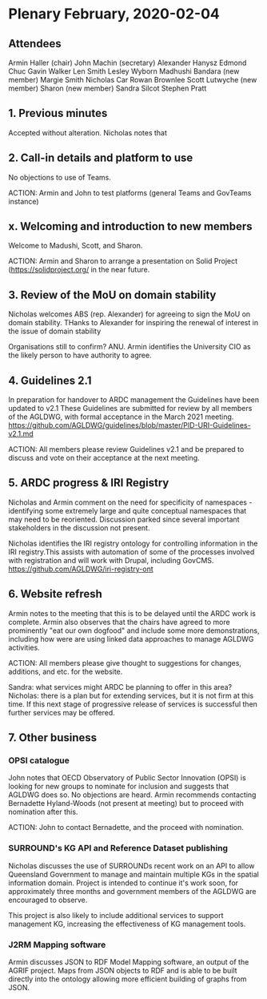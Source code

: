 # Plenary February, 2020-02-04

## Attendees
Armin Haller (chair)
John Machin (secretary)
Alexander Hanysz
Edmond Chuc
Gavin Walker
Len Smith
Lesley Wyborn
Madhushi Bandara (new member)
Margie Smith
Nicholas Car
Rowan Brownlee
Scott Lutwyche (new member)
Sharon (new member)
Sandra Silcot
Stephen Pratt

## 1. Previous minutes
Accepted without alteration.
Nicholas notes that 

## 2. Call-in details and platform to use
No objections to use of Teams.

ACTION:  Armin and John to test platforms (general Teams and GovTeams instance)

## x. Welcoming and introduction to new members
Welcome to Madushi, Scott, and Sharon.

ACTION: Armin and Sharon to arrange a presentation on Solid Project (https://solidproject.org/ in the near future.

## 3. Review of the MoU on domain stability
Nicholas welcomes ABS (rep. Alexander) for agreeing to sign the MoU on domain stability. THanks to Alexander for inspiring the renewal of interest in the issue of domain stability

Organisations still to confirm? ANU. Armin identifies the University CIO as the likely person to have authority to agree.

## 4. Guidelines 2.1
In preparation for handover to ARDC management the Guidelines have been updated to v2.1
These Guidelines are submitted for review by all members of the AGLDWG, with formal acceptance in the March 2021 meeting.
https://github.com/AGLDWG/guidelines/blob/master/PID-URI-Guidelines-v2.1.md

ACTION: All members please review Guidelines v2.1 and be prepared to discuss and vote on their acceptance at the next meeting.

## 5. ARDC progress & IRI Registry
Nicholas and Armin comment on the need for specificity of namespaces - identifying some extremely large and quite conceptual namespaces that may need to be reoriented. Discussion parked since several important stakeholders in the discussion not present.

Nicholas identifies the IRI registry ontology for controlling information in the IRI registry.This assists with automation of some of the processes involved with registration and will work with Drupal, including GovCMS. 
https://github.com/AGLDWG/iri-registry-ont

## 6. Website refresh
Armin notes to the meeting that this is to be delayed until the ARDC work is complete. Armin also observes that the chairs have agreed to more prominently "eat our own dogfood" and include some more demonstrations, including how were are using linked data approaches to manage AGLDWG activities.

ACTION: All members please give thought to suggestions for changes, additions, and etc. for the website.

Sandra: what services might ARDC be planning to offer in this area?
Nicholas: there is a plan but for extending services, but it is not firm at this time. If this next stage of progressive release of services is successful then further services may be offered.

## 7. Other business
### OPSI catalogue
John notes that OECD Observatory of Public Sector Innovation (OPSI) is looking for new groups to nominate for inclusion and suggests that AGLDWG does so. No objections are heard. Armin recommends contacting Bernadette Hyland-Woods (not present at meeting) but to proceed with nomination after this.

ACTION: John to contact Bernadette, and the proceed with nomination.

### SURROUND's KG API and Reference Dataset publishing
Nicholas discusses the use of SURROUNDs recent work on an API to allow Queensland Government to manage and maintain multiple KGs in the spatial information domain. Project is intended to continue it's work soon, for approximately three months and government members of the AGLDWG are encouraged to observe. 

This project is also likely to include additional services to support management KG, increasing the effectiveness of KG management tools.

### J2RM Mapping software
Armin discusses JSON to RDF Model Mapping software, an output of the AGRIF project. Maps from JSON objects to RDF and is able to be built directly into the ontology allowing more efficient building of graphs from JSON.
